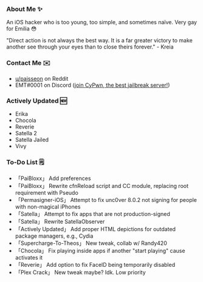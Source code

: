 ### About Me ✨
An iOS hacker who is too young, too simple, and sometimes naïve. Very gay for Emilia 😳

"Direct action is not always the best way. It is a far greater victory to make another see through your eyes than to close theirs forever." - Kreia

### Contact Me ✉️
- [u/paisseon](https://reddit.com/u/paisseon) on Reddit
- EMT#0001 on Discord ([join CyPwn, the best jailbreak server!](https://discord.gg/cZ2gBRZvwW))

### Actively Updated 🆕
- Erika
- Chocola
- Reverie
- Satella 2
- Satella Jailed
- Vivy

### To-Do List 🗒
- 「PaiBloxx」             Add preferences
- 「PaiBloxx」             Rewrite cfnReload script and CC module, replacing root requirement with Pseudo
- 「Permasigner-iOS」      Attempt to fix unc0ver 8.0.2 not signing for people with non-magical iPhones
- 「Satella」              Attempt to fix apps that are not production-signed
- 「Satella」              Rewrite SatellaObserver
- 「Actively Updated」     Add proper HTML depictions for outdated package managers, e.g., Cydia
- 「Supercharge-To-Theos」 New tweak, collab w/ Randy420
- 「Chocola」              Fix playing inside apps if another "start playing" cause activates it
- 「Reverie」              Add option to fix FaceID being temporarily disabled
- 「Plex Crack」           New tweak maybe? Idk. Low priority
